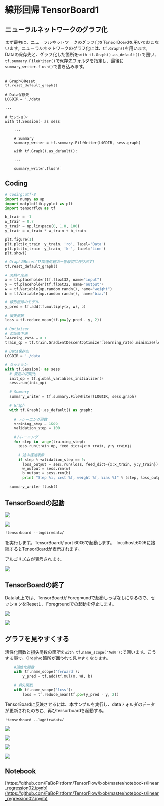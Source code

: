 # 線形回帰 TensorBoard1

## ニューラルネットワークのグラフ化

まず最初に、ニューラルネットワークのグラフ化をTensorBoardを用いておこないます。ニューラルネットワークのグラフ化には、`tf.Graph()`を用います。Dataの保存先と、グラフ化した箇所を`with tf.Graph().as_default():`で囲い、`tf.summary.FileWriter()`で保存先フォルダを指定し、最後に`summary_writer.flush()`で書き込みます。

```pyhton

# GraphのReset
tf.reset_default_graph()

# Data保存先
LOGDIR = './data'

...

# セッション
with tf.Session() as sess:

	...

	# Summary
	summary_writer = tf.summary.FileWriter(LOGDIR, sess.graph)

	with tf.Graph().as_default():

	...

	summary_writer.flush()	

```

## Coding

```python
# coding:utf-8
import numpy as np
import matplotlib.pyplot as plt
import tensorflow as tf

b_train = -1
w_train = 0.7
x_train = np.linspace(0, 1.0, 100)
y_train = x_train * w_train + b_train

plt.figure(1)
plt.plot(x_train, y_train, 'ro', label='Data')
plt.plot(x_train, y_train, 'k-', label='Line')
plt.show()

# GraphのReset(TF関連処理の一番最初に呼び出す)
tf.reset_default_graph()

# 変数の定義
x = tf.placeholder(tf.float32, name="input")
y = tf.placeholder(tf.float32, name="output")
w = tf.Variable(np.random.randn(), name="weight")
b = tf.Variable(np.random.randn(), name="bias")

# 線形回帰のモデル
y_pred = tf.add(tf.multiply(x, w), b)

# 損失関数
loss = tf.reduce_mean(tf.pow(y_pred - y, 2))

# Optimizer
# 勾配降下法
learning_rate = 0.1
train_op = tf.train.GradientDescentOptimizer(learning_rate).minimize(loss)

# Data保存先
LOGDIR = './data'

# セッション  
with tf.Session() as sess:
  # 変数の初期化
  init_op = tf.global_variables_initializer()
  sess.run(init_op)
  
  # Summary
  summary_writer = tf.summary.FileWriter(LOGDIR, sess.graph)
    
  # Graph
  with tf.Graph().as_default() as graph:
  
    # トレーニング回数
    training_step = 1500
    validation_step = 100

    #トレーニング
    for step in range(training_step):
      sess.run(train_op, feed_dict={x:x_train, y:y_train})

      # 途中経過表示
      if step % validation_step == 0:
        loss_output = sess.run(loss, feed_dict={x:x_train, y:y_train})
        w_output = sess.run(w)
        b_output = sess.run(b)
        print "Step %i, cost %f, weight %f, bias %f" % (step, loss_output, w_output, b_output)

  summary_writer.flush()
```

## TensorBoardの起動

![](/img/tensorboard01.png)

![](/img/tensorboard02.png)

```
!tensorboard --logdir=data/ 
```
を実行します。TensorBoardがport 6006で起動します。　localhost:6006に接続するとTensorBoardが表示されます。

アルゴリズムが表示されます。

![](/img/linear007.png)

## TensorBoardの終了

Datalab上では、TensorBoardがForegroundで起動しっぱなしになるので、セッションをResetし、Foregroundでの起動を停止します。

![](/img/tensorboard03.png)

![](/img/tensorboard04.png)

## グラフを見やすくする

活性化関数と損失関数の箇所を`with tf.name_scope('名前'):`で囲います。こうする事で、Graphの箇所が囲われて見やすくなります。

```python
	#活性化関数
	with tf.name_scope('forward'):
        y_pred = tf.add(tf.mul(X, W), b)
    
    # 損失関数
    with tf.name_scope('loss'):
        loss = tf.reduce_mean(tf.pow(y_pred - y, 2))
```

TensorBoardに反映させるには、本サンプルを実行し、dataフォルダのデータが更新されたのちに、再びtensorboardを起動する。

```
!tensorboard --logdir=data/ 
```

![](/img/linear006.png)

![](/img/linear008.png)

![](/img/linear009.png)

![](/img/linear010.png)

## Notebook

[https://github.com/FaBoPlatform/TensorFlow/blob/master/notebooks/linear_regression02.ipynb](https://github.com/FaBoPlatform/TensorFlow/blob/master/notebooks/linear_regression02.ipynb)